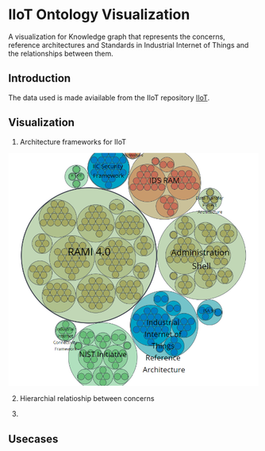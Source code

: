 # IIoT Ontology Visualization
A visualization for Knowledge graph that represents the concerns, reference architectures and Standards in Industrial Internet of Things and the relationships between them.   

## Introduction
The data used is made aviailable from the IIoT repository [IIoT](https://github.com/PriyankaNanjappa/IIoT).

## Visualization
1. Architecture frameworks for IIoT

![Reference architectures](https://github.com/PriyankaNanjappa/IIoT/blob/master/docs/static/images/referencearchitectures.png)





2. Hierarchial relatioship between concerns 





3. 


## Usecases
